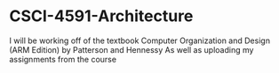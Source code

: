 # CSCI-4591-Architecture

I will be working off of the textbook
Computer Organization and Design (ARM Edition) by Patterson and Hennessy
As well as uploading my assignments from the course 
